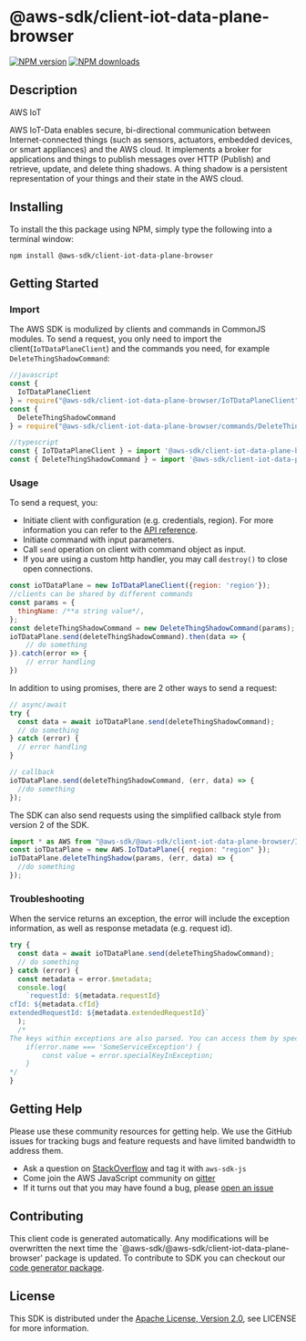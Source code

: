 # @aws-sdk/client-iot-data-plane-browser

[![NPM version](https://img.shields.io/npm/v/@aws-sdk/client-iot-data-plane-browser/preview.svg)](https://www.npmjs.com/package/@aws-sdk/client-iot-data-plane-browser)
[![NPM downloads](https://img.shields.io/npm/dm/@aws-sdk/client-iot-data-plane-browser.svg)](https://www.npmjs.com/package/@aws-sdk/client-iot-data-plane-browser)

## Description

<fullname>AWS IoT</fullname> <p>AWS IoT-Data enables secure, bi-directional communication between Internet-connected things (such as sensors, actuators, embedded devices, or smart appliances) and the AWS cloud. It implements a broker for applications and things to publish messages over HTTP (Publish) and retrieve, update, and delete thing shadows. A thing shadow is a persistent representation of your things and their state in the AWS cloud.</p>

## Installing

To install the this package using NPM, simply type the following into a terminal window:

```
npm install @aws-sdk/client-iot-data-plane-browser
```

## Getting Started

### Import

The AWS SDK is modulized by clients and commands in CommonJS modules. To send a request, you only need to import the client(`IoTDataPlaneClient`) and the commands you need, for example `DeleteThingShadowCommand`:

```javascript
//javascript
const {
  IoTDataPlaneClient
} = require("@aws-sdk/client-iot-data-plane-browser/IoTDataPlaneClient");
const {
  DeleteThingShadowCommand
} = require("@aws-sdk/client-iot-data-plane-browser/commands/DeleteThingShadowCommand");
```

```javascript
//typescript
const { IoTDataPlaneClient } = import '@aws-sdk/client-iot-data-plane-browser/IoTDataPlaneClient';
const { DeleteThingShadowCommand } = import '@aws-sdk/client-iot-data-plane-browser/commands/DeleteThingShadowCommand';
```

### Usage

To send a request, you:

- Initiate client with configuration (e.g. credentials, region). For more information you can refer to the [API reference][].
- Initiate command with input parameters.
- Call `send` operation on client with command object as input.
- If you are using a custom http handler, you may call `destroy()` to close open connections.

```javascript
const ioTDataPlane = new IoTDataPlaneClient({region: 'region'});
//clients can be shared by different commands
const params = {
  thingName: /**a string value*/,
};
const deleteThingShadowCommand = new DeleteThingShadowCommand(params);
ioTDataPlane.send(deleteThingShadowCommand).then(data => {
    // do something
}).catch(error => {
    // error handling
})
```

In addition to using promises, there are 2 other ways to send a request:

```javascript
// async/await
try {
  const data = await ioTDataPlane.send(deleteThingShadowCommand);
  // do something
} catch (error) {
  // error handling
}
```

```javascript
// callback
ioTDataPlane.send(deleteThingShadowCommand, (err, data) => {
  //do something
});
```

The SDK can also send requests using the simplified callback style from version 2 of the SDK.

```javascript
import * as AWS from "@aws-sdk/@aws-sdk/client-iot-data-plane-browser/IoTDataPlane";
const ioTDataPlane = new AWS.IoTDataPlane({ region: "region" });
ioTDataPlane.deleteThingShadow(params, (err, data) => {
  //do something
});
```

### Troubleshooting

When the service returns an exception, the error will include the exception information, as well as response metadata (e.g. request id).

```javascript
try {
  const data = await ioTDataPlane.send(deleteThingShadowCommand);
  // do something
} catch (error) {
  const metadata = error.$metadata;
  console.log(
    `requestId: ${metadata.requestId}
cfId: ${metadata.cfId}
extendedRequestId: ${metadata.extendedRequestId}`
  );
  /*
The keys within exceptions are also parsed. You can access them by specifying exception names:
    if(error.name === 'SomeServiceException') {
        const value = error.specialKeyInException;
    }
*/
}
```

## Getting Help

Please use these community resources for getting help. We use the GitHub issues for tracking bugs and feature requests and have limited bandwidth to address them.

- Ask a question on [StackOverflow](https://stackoverflow.com/questions/tagged/aws-sdk-js) and tag it with `aws-sdk-js`
- Come join the AWS JavaScript community on [gitter](https://gitter.im/aws/aws-sdk-js-v3)
- If it turns out that you may have found a bug, please [open an issue](https://github.com/aws/aws-sdk-js-v3/issues)

## Contributing

This client code is generated automatically. Any modifications will be overwritten the next time the `@aws-sdk/@aws-sdk/client-iot-data-plane-browser' package is updated. To contribute to SDK you can checkout our [code generator package][].

## License

This SDK is distributed under the
[Apache License, Version 2.0](http://www.apache.org/licenses/LICENSE-2.0),
see LICENSE for more information.

[code generator package]: https://github.com/aws/aws-sdk-js-v3/tree/master/packages/service-types-generator
[api reference]: https://docs.aws.amazon.com/AWSJavaScriptSDK/latest/

